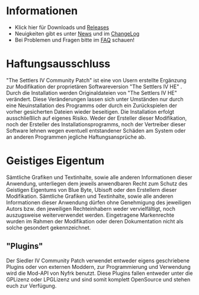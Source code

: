 ﻿# Informationen
* Klick hier für Downloads und [Releases]
* Neuigkeiten gibt es unter [News] und im [ChangeLog]
* Bei Problemen und Fragen bitte im [FAQ] schauen!

# Haftungsausschluss
"The Settlers IV Community Patch" ist eine von Usern erstellte Ergänzung zur Modifikation der proprietären Softwareversion "The Settlers IV HE" . Durch die Installation werden Originaldateien von "The Settlers IV HE" verändert. Diese Veränderungen lassen sich unter Umständen nur durch eine Neuinstallation des Programms oder durch ein Zurückspielen der vorher gesicherten Dateien wieder beseitigen. Die Installation erfolgt ausschließlich auf eigenes Risiko. Weder der Ersteller dieser Modifikation, noch der Ersteller des Installationsprogramms, noch der Vertreiber dieser Software lehnen wegen eventuell entstandener Schäden am System oder an anderen Programmen jegliche Haftungsansprüche ab.


# Geistiges Eigentum
Sämtliche Grafiken und Textinhalte, sowie alle anderen Informationen dieser Anwendung, unterliegen dem jeweils anwendbaren Recht zum Schutz des Geistigen Eigentums von Blue Byte, Ubisoft oder den Erstellern dieser Modifikation. Sämtliche Grafiken und Textinhalte, sowie alle anderen Informationen dieser Anwendung dürfen ohne Genehmigung des jeweiligen Autors bzw. den jeweiligen Rechteinhabern weder vervielfältigt, noch auszugsweise weiterverwendet werden. Eingetragene Markenrechte wurden im Rahmen der Modifikation oder deren Dokumentation nicht als solche gesondert gekennzeichnet.


## "Plugins"
Der Siedler IV Community Patch verwendet entweder eigens geschriebene Plugins oder von externen Moddern, zur Programmierung und Verwendung wird die Mod-API von Nyfrk benutzt. 
Diese Plugins fallen entweder unter die GPLizenz oder LPGLizenz und sind somit komplett OpenSource und stehen euch zur Verfügung. 


[News]: https://github.com/LitzeYT/Settlers4Patch/blob/master/News.md
[FAQ]: https://github.com/LitzeYT/Settlers4Patch/blob/master/FAQ.md
[ChangeLog]: https://github.com/LitzeYT/Settlers4Patch/blob/master/ChangeLog.md
[Releases]: https://github.com/LitzeYT/Settlers4Patch/releases